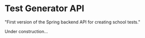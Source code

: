 
# Test Generator API

"First version of the Spring backend API for creating school tests."

Under construction...
